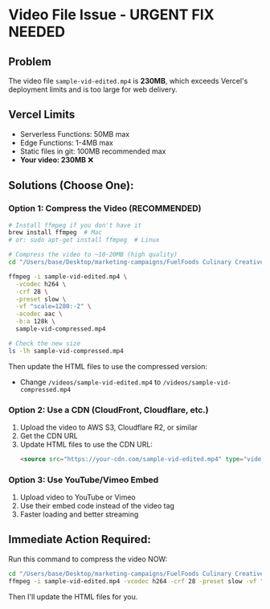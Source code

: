 # Video File Issue - URGENT FIX NEEDED

## Problem
The video file `sample-vid-edited.mp4` is **230MB**, which exceeds Vercel's deployment limits and is too large for web delivery.

## Vercel Limits
- Serverless Functions: 50MB max
- Edge Functions: 1-4MB max
- Static files in git: 100MB recommended max
- **Your video: 230MB** ❌

## Solutions (Choose One):

### Option 1: Compress the Video (RECOMMENDED)
```bash
# Install ffmpeg if you don't have it
brew install ffmpeg  # Mac
# or: sudo apt-get install ffmpeg  # Linux

# Compress the video to ~10-20MB (high quality)
cd "/Users/base/Desktop/marketing-campaigns/FuelFoods Culinary Creative/fuelfoods_restaurants/public/videos"

ffmpeg -i sample-vid-edited.mp4 \
  -vcodec h264 \
  -crf 28 \
  -preset slow \
  -vf "scale=1280:-2" \
  -acodec aac \
  -b:a 128k \
  sample-vid-compressed.mp4

# Check the new size
ls -lh sample-vid-compressed.mp4
```

Then update the HTML files to use the compressed version:
- Change `/videos/sample-vid-edited.mp4` to `/videos/sample-vid-compressed.mp4`

### Option 2: Use a CDN (CloudFront, Cloudflare, etc.)
1. Upload the video to AWS S3, Cloudflare R2, or similar
2. Get the CDN URL
3. Update HTML files to use the CDN URL:
   ```html
   <source src="https://your-cdn.com/sample-vid-edited.mp4" type="video/mp4">
   ```

### Option 3: Use YouTube/Vimeo Embed
1. Upload video to YouTube or Vimeo
2. Use their embed code instead of the video tag
3. Faster loading and better streaming

## Immediate Action Required:
Run this command to compress the video NOW:

```bash
cd "/Users/base/Desktop/marketing-campaigns/FuelFoods Culinary Creative/fuelfoods_restaurants/public/videos"
ffmpeg -i sample-vid-edited.mp4 -vcodec h264 -crf 28 -preset slow -vf "scale=1280:-2" -acodec aac -b:a 128k sample-vid-compressed.mp4
```

Then I'll update the HTML files for you.
